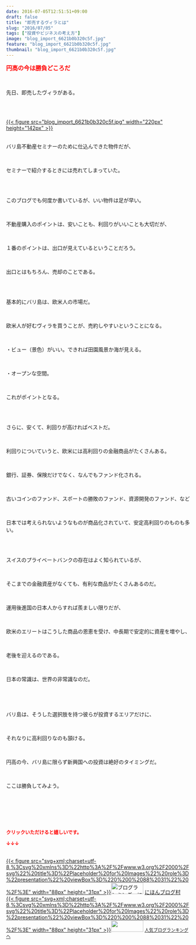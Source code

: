 ```yaml
---
date: 2016-07-05T12:51:51+09:00
draft: false
title: "即売するヴィラとは"
slug: "2016/07/05"
tags: ["投資やビジネスの考え方"]
image: "blog_import_6621b0b320c5f.jpg"
feature: "blog_import_6621b0b320c5f.jpg"
thumbnail: "blog_import_6621b0b320c5f.jpg"
---
```

<p><font color="#ff0000" size="3"><strong>円高の今は勝負どころだ</strong></font></p><br/><p>先日、即売したヴィラがある。</p><br/><p><br/><a href="blog_import_6621b0b4a3f59.jpg">{{< figure src="blog_import_6621b0b320c5f.jpg" width="220px" height="142px" >}}</a> <br/></p><p><br/>バリ島不動産セミナーのために仕込んできた物件だが、</p><br/><p>セミナーで紹介するときには売れてしまっていた。</p><br/><p><br/>このブログでも何度か書いているが、いい物件は足が早い。</p><br/><p>不動産購入のポイントは、安いことも、利回りがいいことも大切だが、</p><br/><p>１番のポイントは、出口が見えているということだろう。</p><br/><p>出口とはもちろん、売却のことである。</p><br/><p><br/>基本的にバリ島は、欧米人の市場だ。</p><br/><p>欧米人が好むヴィラを買うことが、売約しやすいということになる。</p><br/><p>・ビュー（景色）がいい。できれば田園風景か海が見える。</p><br/><p>・オープンな空間。</p><br/><p>これがポイントとなる。</p><br/><br/><p>さらに、安くて、利回りが高ければベストだ。</p><p><br/></p><p>利回りについていうと、欧米には高利回りの金融商品がたくさんある。</p><br/><p>銀行、証券、保険だけでなく、なんでもファンド化される。</p><br/><p>古いコインのファンド、スポートの勝敗のファンド、資源開発のファンド、など</p><br/><p>日本では考えられないようなものが商品化されていて、安定高利回りのものも多い。</p><br/><br/><p>スイスのプライベートバンクの存在はよく知られているが、</p><br/><p>そこまでの金融資産がなくても、有利な商品がたくさんあるのだ。</p><p><br/></p><p>運用後進国の日本人からすれば羨ましい限りだが、</p><br/><p>欧米のエリートはこうした商品の恩恵を受け、中長期で安定的に資産を増やし、</p><br/><p>老後を迎えるのである。</p><br/><p>日本の常識は、世界の非常識なのだ。</p><p><br/></p><br/><p>バリ島は、そうした選択肢を持つ彼らが投資するエリアだけに、</p><br/><p>それなりに高利回りなのも頷ける。</p><br/><p>円高の今、バリ島に限らず新興国への投資は絶好のタイミングだ。</p><br/><p>ここは勝負してみよう。</p><br/><p><br/></p><br/><p><font color="#ff0000" size="2"><strong>クリックいただけると嬉しいです。<br/></strong></font></p><p><font color="#ff0000" size="2"><strong>↓↓↓</strong></font></p><p><br/><a href="http://www.blogmura.com/ranking.html" target="_blank">{{< figure src="svg+xml;charset=utf-8,%3Csvg%20xmlns%3D%22http%3A%2F%2Fwww.w3.org%2F2000%2Fsvg%22%20title%3D%22Placeholder%20for%20Images%22%20role%3D%22presentation%22%20viewBox%3D%220%200%2088%2031%22%20%2F%3E" width="88px" height="31px" >}}<noscript><img border="0" alt="ブログランキング・にほんブログ村へ" src="https://img-proxy.blog-video.jp/images?url=http%3A%2F%2Fwww.blogmura.com%2Fimg%2Fwww88_31.gif" width="88" height="31"></noscript></a> <a href="http://www.blogmura.com/ranking.html" target="_blank">にほんブログ村</a> <br/><a title="人気ブログランキングへ" href="link.php?1804582">{{< figure src="svg+xml;charset=utf-8,%3Csvg%20xmlns%3D%22http%3A%2F%2Fwww.w3.org%2F2000%2Fsvg%22%20title%3D%22Placeholder%20for%20Images%22%20role%3D%22presentation%22%20viewBox%3D%220%200%2088%2031%22%20%2F%3E" width="88px" height="31px" >}}<noscript><img border="0" src="https://blog.with2.net/img/banner/banner_22.gif" width="88" height="31"></noscript></a> <a style="FONT-SIZE: 12px" href="link.php?1804582">人気ブログランキングへ</a> </p>

